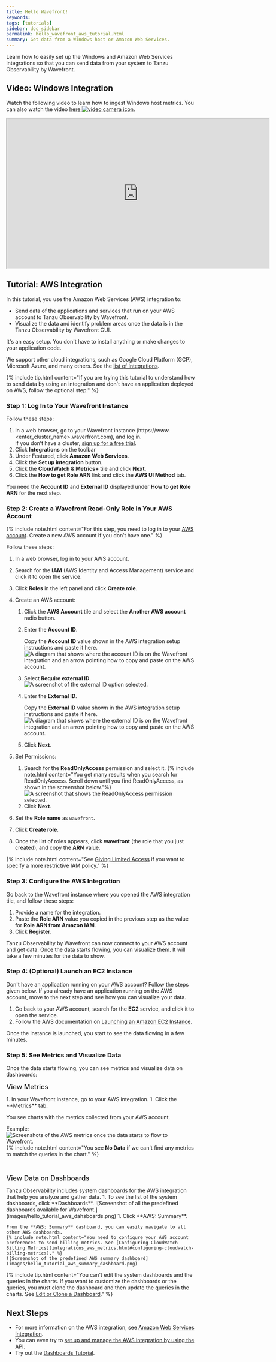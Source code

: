 ```yaml
---
title: Hello Wavefront!
keywords:
tags: [tutorials]
sidebar: doc_sidebar
permalink: hello_wavefront_aws_tutorial.html
summary: Get data from a Windows host or Amazon Web Services.
---
```


Learn how to easily set up the Windows and Amazon Web Services integrations so that you can send data from your system to Tanzu Observability by Wavefront.

## Video: Windows Integration

Watch the following video to learn how to ingest Windows host metrics. You can also watch the video <a href="https://bcove.video/3rXZ1RY" target="_blank">here <img src="/images/video_camera.png" alt="video camera icon"/></a>.

<p>
<iframe src="https://bcove.video/3rXZ1RY" width="700" height="400" allowfullscreen="true" alt="Setting up a Windows integration"></iframe>
</p>


## Tutorial: AWS Integration

In this tutorial, you use the Amazon Web Services (AWS) integration to:
* Send data of the applications and services that run on your AWS account to Tanzu Observability by Wavefront.
* Visualize the data and identify problem areas once the data is in the Tanzu Observability by Wavefront GUI.

It's an easy setup. You don't have to install anything or make changes to your application code.

We support other cloud integrations, such as Google Cloud Platform (GCP), Microsoft Azure, and many others. See the [list of Integrations](label_integrations%20list.html).

{% include tip.html content="If you are trying this tutorial to understand how to send data by using an integration and don't have an application deployed on AWS, follow the optional step." %}

### Step 1: Log In to Your Wavefront Instance

Follow these steps:

1. In a web browser, go to your Wavefront instance (https://www.&lt;enter_cluster_name&gt;.waverfront.com), and log in. <br/>If you don’t have a cluster, [sign up for a free trial](https://tanzu.vmware.com/observability).
1. Click **Integrations** on the toolbar
1. Under Featured, click **Amazon Web Services**.
    <!--![Highlight the AWS integration on the Wavefront Integrations page.](images/hello_tutorial_aws_integration_tile.png)-->
1. Click the **Set up integration** button.
1. Click the **CloudWatch & Metrics+** tile and click **Next**.
1. Click the **How to get Role ARN** link and click the **AWS UI Method** tab.

You need the **Account ID** and **External ID** displayed under **How to get Role ARN** for the next step.

### Step 2: Create a Wavefront Read-Only Role in Your AWS Account

{% include note.html content="For this step, you need to log in to your [AWS account](https://aws.amazon.com/). Create a new AWS account if you don’t have one." %}

Follow these steps:

1. In a web browser, log in to your AWS account.
1. Search for the **IAM** (AWS Identity and Access Management) service and click it to open the service.
1. Click **Roles** in the left panel and click **Create role**.
1. Create an AWS account:
    1. Click the **AWS Account** tile and select the **Another AWS account** radio button.
    1. Enter the **Account ID**. 
    
       Copy the **Account ID** value shown in the AWS integration setup instructions and paste it here.
        ![A diagram that shows where the account ID is on the Wavefront integration and an arrow pointing how to copy and paste on the AWS account.](images/hello_tutorial_aws_account_ID.png)
    1. Select **Require external ID**.
        ![A screenshot of the external ID option selected.](images/hello_tutorial_aws_external_ID_selected.png)
    1. Enter the **External ID**. 
    
       Copy the **External ID** value shown in the AWS integration setup instructions and paste it here.
        ![A diagram that shows where the external ID is on the Wavefront integration and an arrow pointing how to copy and paste on the AWS account.](images/hello_tutorial_aws_external_ID.png)
    1. Click **Next**.
1. Set Permissions:
    1. Search for the **ReadOnlyAccess** permission and select it.
        {% include note.html content="You get many results when you search for ReadOnlyAccess. Scroll down until you find ReadOnlyAccess, as shown in the screenshot below."%}
        ![A screenshot that shows the ReadOnlyAccess permission selected.](images/hello_tutorial_readonly_permission.png)
    1. Click **Next**.

1. Set the **Role name** as `wavefront`.
1. Click **Create role**.
1. Once the list of roles appears, click **wavefront** (the role that you just created), and copy the **ARN** value.

{% include note.html content="See [Giving Limited Access](integrations_aws_overview.html#giving-limited-access) if you want to specify a more restrictive IAM policy." %}

### Step 3: Configure the AWS Integration

Go back to the Wavefront instance where you opened the AWS integration tile, and follow these steps:

1. Provide a name for the integration.
1. Paste the **Role ARN** value you copied in the previous step as the value for **Role ARN from Amazon IAM**.
1. Click **Register**.

Tanzu Observability by Wavefront can now connect to your AWS account and get data. Once the data starts flowing, you can visualize them. It will take a few minutes for the data to show.

### Step 4: (Optional) Launch an EC2 Instance

Don't have an application running on your AWS account? Follow the steps given below.
If you already have an application running on the AWS account, move to the next step and see how you can visualize your data.

1. Go back to your AWS account, search for the **EC2** service, and click it to open the service.
1. Follow the AWS documentation on [Launching an Amazon EC2 Instance](https://docs.aws.amazon.com/AWSEC2/latest/UserGuide/EC2_GetStarted.html#ec2-launch-instance).

<!--
1. Select **Launch Instance** and click **Launch Instance**.
    ![Screenshot showing the launch instance.](images/hello_tutorial_launch_instance.png)
1. Select **Free tier only** on the left panel and click **Select** on the image you want to run.
      {% include important.html content="You may still be charged for the use of some AWS products unless your infrastructure and service choices remain within the free usage tier. Therefore, make sure it is free to use." %}
1. Follow the steps to launch the instance.
1. You can select **proceed without a key pair** when prompted to select or create a new key pair.
      {% include important.html content="When you select **proceed without a key pair**, you are not able to SSH into the EC2 instance you deploy. Only use it for this tutorial, as it is not a recommended approach." %}
-->
Once the instance is launched, you start to see the data flowing in a few minutes.

### Step 5: See Metrics and Visualize Data

Once the data starts flowing, you can see metrics and visualize data on dashboards:

<p><span style="font-size: large; font-weight: 500">View Metrics</span></p>
1. In your Wavefront instance, go to your AWS integration.
1. Click the **Metrics** tab.

You see charts with the metrics collected from your AWS account.

Example:
![Screenshots of the AWS metrics once the data starts to flow to Wavefront.](images/hello_tutorial_aws_metrics.png)
{% include note.html content="You see **No Data** if we can't find any metrics to match the queries in the chart." %}

<br/>
<p><span style="font-size: large; font-weight: 500">View Data on Dashboards</span></p>
Tanzu Observability includes system dashboards for the AWS integration that help you analyze and gather data.
1. To see the list of the system dashboards, click **Dashboards**.
    ![Screenshot of all the predefined dashboards available for Wavefront.](images/hello_tutorial_aws_dahsboards.png)
1. Click **AWS: Summary**. 

    From the **AWS: Summary** dashboard, you can easily navigate to all other AWS dashboards.
    {% include note.html content="You need to configure your AWS account preferences to send billing metrics. See [Configuring CloudWatch Billing Metrics](integrations_aws_metrics.html#configuring-cloudwatch-billing-metrics)." %}
    ![Screenshot of the predefined AWS summary dashboard](images/hello_tutorial_aws_summary_dashboard.png)
{% include tip.html content="You can't edit the system dashboards and the queries in the charts. If you want to customize the dashboards or the queries, you must clone the dashboard and then update the queries in the charts. See [Edit or Clone a Dashboard](ui_dashboards.html#edit-or-clone-a-dashboard)." %}


## Next Steps

* For more information on the AWS integration, see [Amazon Web Services Integration](integrations_aws_overview.html).
* You can even try to [set up and manage the AWS integration by using the API](integrations_aws_overview_API.html).
* Try out the [Dashboards Tutorial](tutorial_dashboards.html).
